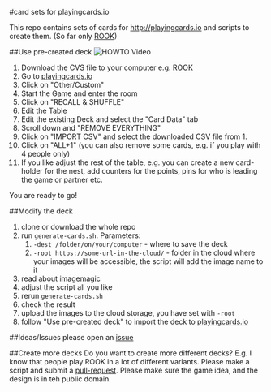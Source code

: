 #card sets for playingcards.io

This repo contains sets of cards for http://playingcards.io and scripts to create them.
(So far only [ROOK](https://en.wikipedia.org/wiki/Rook_(card_game)))

##Use pre-created deck
![HOWTO Video](https://raw.githubusercontent.com/individual-it/playingcards.io/master/howto.gif)
1. Download the CVS file to your computer e.g. [ROOK](https://raw.githubusercontent.com/individual-it/playingcards.io/master/rook/cards/import.csv)
2. Go to [playingcards.io](http://playingcards.io/)
3. Click on "Other/Custom"
4. Start the Game and enter the room
5. Click on "RECALL & SHUFFLE"
6. Edit the Table
7. Edit the existing Deck and select the "Card Data" tab
8. Scroll down and "REMOVE EVERYTHING"
9. Click on "IMPORT CSV" and select the downloaded CSV file from 1.
10. Click on "ALL+1" (you can also remove some cards, e.g. if you play with 4 people only)
12. If you like adjust the rest of the table,
e.g. you can create a new card-holder for the nest, add counters for the points, pins for who is leading the game or partner etc.

You are ready to go!

##Modify the deck
1. clone or download the whole repo
2. run `generate-cards.sh`. Parameters:
   1. `-dest /folder/on/your/computer` - where to save the deck
   2. `-root https://some-url-in-the-cloud/` - folder in the cloud where your images will be accessible, the script will add the image name to it
3. read about [imagemagic](https://imagemagick.org)
4. adjust the script all you like
5. rerun `generate-cards.sh`
6. check the result
7. upload the images to the cloud storage, you have set with `-root`
9. follow "Use pre-created deck" to import the deck to [playingcards.io](http://playingcards.io/)

##Ideas/Issues
please open an [issue](https://github.com/individual-it/playingcards.io/issues)

##Create more decks
Do you want to create more different decks? E.g. I know that people play ROOK in a lot of different variants. Please make a script and submit a [pull-request](https://help.github.com/en/github/collaborating-with-issues-and-pull-requests/creating-a-pull-request).
Please make sure the game idea, and the design is in teh public domain. 
